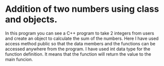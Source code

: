 # Addition of two numbers using class and objects.
In this program you can see a C++ program to take 2 integers from users and create an object to calculate the sum of the numbers.
Here I have used access method public so that the data members and the functions can be accessed anywhere from the program.
I have used int data type for the function definition. It means that the function will return the value to the main funcion.
